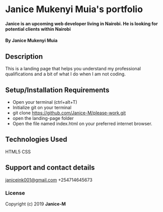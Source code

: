 # Janice Mukenyi Muia's portfolio
#### Janice is an upcoming web developer living in Nairobi. He is looking for potential clients within Nairobi
#### By Janice Mukenyi Muia
## Description
This is a landing page that helps you understand my professional qualifications and a bit of what I do when I am not coding.
## Setup/Installation Requirements
* Open your terminal (ctrl+alt+T)
* Initialize git on your terminal
* git clone https://github.com/Janice-M/please-work.git
* open the landing-page folder
* Open the file named index.html on your preferred internet browser.


## Technologies Used
HTML5
CSS
## Support and contact details
janiceink001@gmail.com
+254714645673
### License

Copyright (c) 2019 **Janice-M**
